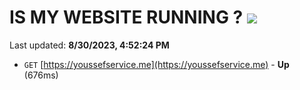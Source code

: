 # IS MY WEBSITE RUNNING ? [![](https://img.shields.io/static/v1?label=Sponsor&message=%E2%9D%A4&logo=GitHub&color=%23fe8e86)](https://github.com/sponsors/<username>)

Last updated: **8/30/2023, 4:52:24 PM**

- `GET` [https://youssefservice.me](https://youssefservice.me) - **Up** (676ms)
